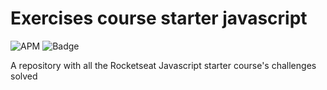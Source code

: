 # Exercises course starter javascript
![APM](https://img.shields.io/apm/l/vim-mode)
![Badge](https://img.shields.io/badge/progress-50%25-yellowgreen)

A repository with all the Rocketseat Javascript starter course's challenges solved